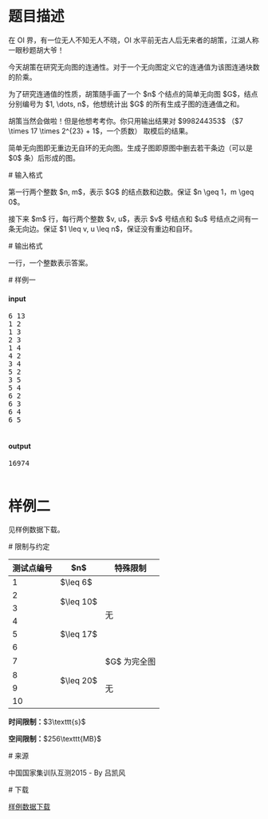 # 题目描述

<p>在 OI 界，有一位无人不知无人不晓，OI 水平前无古人后无来者的胡策，江湖人称一眼秒题胡大爷！</p>
<p>今天胡策在研究无向图的连通性。对于一个无向图定义它的连通值为该图连通块数的阶乘。</p>
<p>为了研究连通值的性质，胡策随手画了一个 $n$ 个结点的简单无向图 $G$，结点分别编号为 $1, \dots, n$，他想统计出 $G$ 的所有生成子图的连通值之和。</p>
<p>胡策当然会做啦！但是他想考考你。你只用输出结果对 $998244353$ （$7 \times 17 \times 2^{23} + 1$，一个质数） 取模后的结果。</p>
<p>简单无向图即无重边无自环的无向图。生成子图即原图中删去若干条边（可以是 $0$ 条）后形成的图。</p>
# 输入格式


<p>第一行两个整数 $n, m$，表示 $G$ 的结点数和边数。保证 $n \geq 1，m \geq 0$。</p>
<p>接下来 $m$ 行，每行两个整数 $v, u$，表示 $v$ 号结点和 $u$ 号结点之间有一条无向边。保证 $1 \leq v, u \leq n$，保证没有重边和自环。</p>
# 输出格式


<p>一行，一个整数表示答案。</p>
# 样例一


<h4>input</h4>
<pre>6 13
1 2
1 3
2 3
1 4
4 2
3 4
5 2
3 5
5 4
6 2
6 3
6 4
6 5

</pre>

<h4>output</h4>
<pre>16974

</pre>

# 样例二


<p>见样例数据下载。</p>
# 限制与约定


<div class="table-responsive">
<table class="table table-bordered table-text-center table-vertical-middle"><thead><tr><th>测试点编号</th>
<th>$n$</th>
<th>特殊限制</th>
</tr></thead><tbody><tr><td>1</td><td>$\leq 6$</td><td rowspan="6">无</td></tr><tr><td>2</td><td rowspan="2">$\leq 10$</td></tr><tr><td>3</td></tr><tr><td>4</td><td rowspan="3">$\leq 17$</td></tr><tr><td>5</td></tr><tr><td>6</td></tr><tr><td>7</td><td rowspan="4">$\leq 20$</td><td>$G$ 为完全图</td></tr><tr><td>8</td><td rowspan="3">无</td></tr><tr><td>9</td></tr><tr><td>10</td></tr></tbody></table></div>

<p><strong>时间限制：</strong>$3\texttt{s}$</p>
<p><strong>空间限制：</strong>$256\texttt{MB}$</p>
# 来源


<p>中国国家集训队互测2015 - By 吕凯风</p>
# 下载


<p><a href="/download.php?type=problem&amp;id=94">样例数据下载</a></p>
